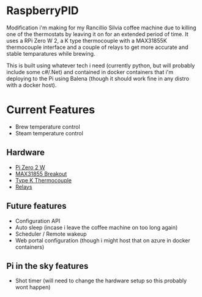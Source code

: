 # RaspberryPID
Modification i'm making for my Rancillio Silvia coffee machine due to killing one of the thermostats by leaving it on for an extended period of time. It uses a RPi Zero W 2, a K type thermocouple with a MAX31855K thermocouple interface and a couple of relays to get more accurate and stable temparatures while brewing.

This is built using whatever tech i need (currently python, but will probably include some c#/.Net) and contained in docker containers that i'm deploying to the Pi using Balena (though it should work fine in any distro with a docker host). 

# Current Features
- Brew temperature control
- Steam temperature control

## Hardware
- [Pi Zero 2 W](https://www.raspberrypi.com/products/raspberry-pi-zero-2-w/)
- [MAX31855 Breakout](https://core-electronics.com.au/thermocouple-amplifier-max31855-breakout-board-max6675-upgrade-v2-0.html)
- [Type K Thermocouple](https://www.auberins.com/index.php?main_page=product_info&products_id=307)
- [Relays](https://core-electronics.com.au/solid-state-relay-40a-3-32v-dc-input.html)

## Future features
- Configuration API
- Auto sleep (incase i leave the coffee machine on too long again)
- Scheduler / Remote wakeup
- Web portal configuration (though i might host that on azure in docker containers)

## Pi in the sky features
- Shot timer (will need to change the hardware setup so this probably wont happen)
